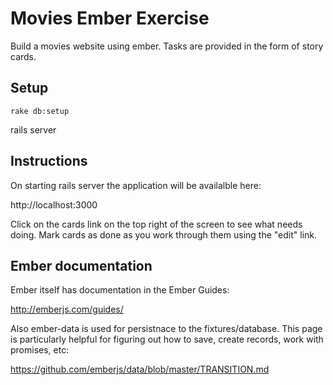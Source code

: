 Movies Ember Exercise
=====================

Build a movies website using ember. Tasks are provided in the form of story
cards.

Setup
-----
```
rake db:setup
```

rails server

Instructions
------------

On starting rails server the application will be availalble here:

http://localhost:3000

Click on the cards link on the top right of the screen to see what needs doing.
Mark cards as done as you work through them using the "edit" link.

Ember documentation
-------------------

Ember itself has documentation in the Ember Guides:

http://emberjs.com/guides/


Also ember-data is used for persistnace to the fixtures/database. This page is
particularly helpful for figuring out how to save, create records, work with
promises, etc:

https://github.com/emberjs/data/blob/master/TRANSITION.md
